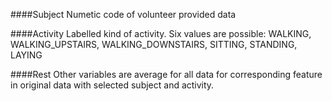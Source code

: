 ####Subject
Numetic code of volunteer provided data

####Activity
Labelled kind of activity.
Six values are possible: WALKING, WALKING_UPSTAIRS, WALKING_DOWNSTAIRS, SITTING, STANDING, LAYING

####Rest
Other variables are average for all data for corresponding feature in original data with selected subject and activity.
